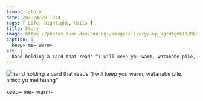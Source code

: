 ```yaml
---
layout: story
date: 2023/4/20 10:4
tags: [ Life, Highlight, Mails ]
title: Story
image: https://photos.muan.dev/cdn-cgi/imagedelivery/-wp_VgtWlgmh1JURQ8t1mg/0ace653b-5ca7-4b07-3b76-f6f2e8029500/public
caption: |
  keep~ me~ warm~
alt: |
  hand holding a card that reads “I will keep you warm, watanabe pile, artist: yu mei huang”
---
```


![hand holding a card that reads “I will keep you warm, watanabe pile, artist: yu mei huang”](https://photos.muan.dev/cdn-cgi/imagedelivery/-wp_VgtWlgmh1JURQ8t1mg/0ace653b-5ca7-4b07-3b76-f6f2e8029500/public)

keep~ me~ warm~
